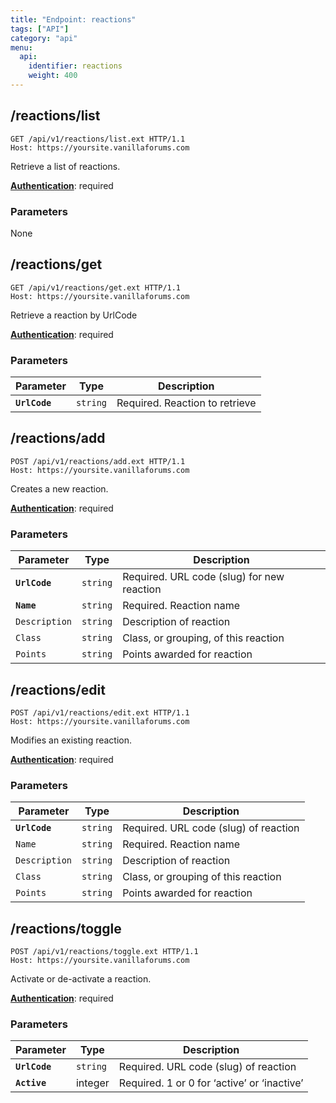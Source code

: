 ```yaml
---
title: "Endpoint: reactions"
tags: ["API"]
category: "api"
menu:
  api:
    identifier: reactions
    weight: 400
---
```


## /reactions/list

```http
GET /api/v1/reactions/list.ext HTTP/1.1
Host: https://yoursite.vanillaforums.com
```

Retrieve a list of reactions.

[__Authentication__](../#making-api-calls): required

### Parameters

None

## /reactions/get

```http
GET /api/v1/reactions/get.ext HTTP/1.1
Host: https://yoursite.vanillaforums.com
```

Retrieve a reaction by UrlCode

[__Authentication__](../#making-api-calls): required

### Parameters

| Parameter      | Type                                  | Description                             |
| -----------    | ------------------------------------- | --------------------------------------- |
| __`UrlCode`__  | `string`            			 | Required. Reaction to retrieve          |

## /reactions/add

```http
POST /api/v1/reactions/add.ext HTTP/1.1
Host: https://yoursite.vanillaforums.com
```

Creates a new reaction.

[__Authentication__](../#making-api-calls): required

### Parameters

| Parameter  | Type                      | Description                |
| ---------- | ------------------------- | -------------------------- |
| __`UrlCode`__  | `string`            			 | Required. URL code (slug) for new reaction         |
| __`Name`__    | `string`                  | Required. Reaction name            |
| `Description`    | `string`                  | Description of reaction           |
| `Class`    | `string`                  | Class, or grouping, of this reaction        |
| `Points`    | `string`                  | Points awarded for reaction       |

## /reactions/edit

```http
POST /api/v1/reactions/edit.ext HTTP/1.1
Host: https://yoursite.vanillaforums.com
```

Modifies an existing reaction.

[__Authentication__](../#making-api-calls): required

### Parameters

| Parameter  | Type                      | Description                              |
| ---------- | ------------------------- | ---------------------------------------- |
| __`UrlCode`__ | `string`   | Required. URL code (slug) of reaction|
|`Name` | `string`   | Required. Reaction name|
|`Description` | `string`   | Description of reaction|
|`Class` | `string`   | Class,  or grouping of this reaction|
|`Points` | `string`   | Points awarded for reaction|

## /reactions/toggle

```http
POST /api/v1/reactions/toggle.ext HTTP/1.1
Host: https://yoursite.vanillaforums.com
```

Activate or de-activate a reaction.

[__Authentication__](../#making-api-calls): required

### Parameters

| Parameter  | Type                      | Description                              |
| ---------- | ------------------------- | ---------------------------------------- |
| __`UrlCode`__ | `string`  | Required. URL code (slug) of reaction |
|__`Active`__| integer   | Required. 1 or 0 for ‘active’ or ‘inactive’|
